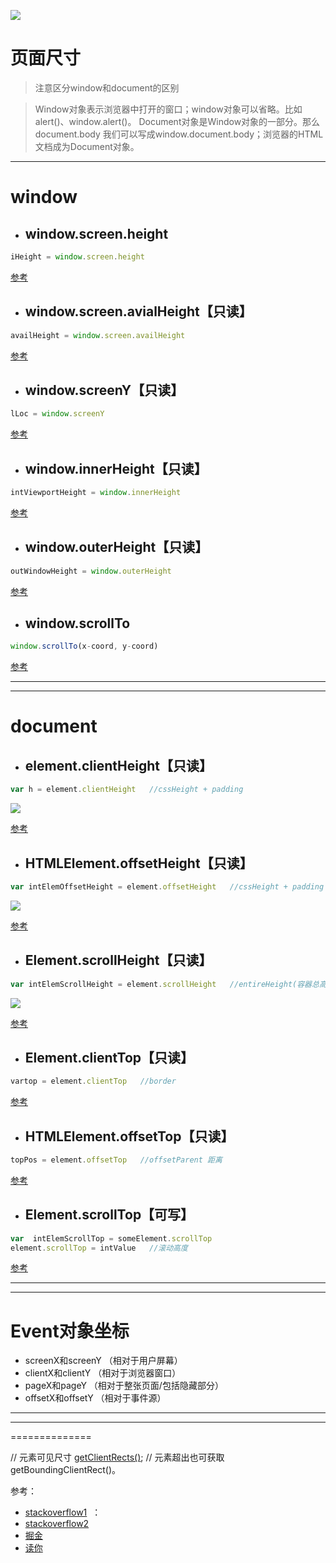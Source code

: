 [ ![](http://ojcebrwwp.bkt.clouddn.com/resume-logo3.png)](https://yongheng2016.github.io/myself-resume/)
# 页面尺寸
> 注意区分window和document的区别  

> Window对象表示浏览器中打开的窗口；window对象可以省略。比如alert()、window.alert()。
> Document对象是Window对象的一部分。那么document.body 我们可以写成window.document.body；浏览器的HTML文档成为Document对象。

---

# window

+ ## window.screen.height
```javascript
iHeight = window.screen.height
```

[参考](https://developer.mozilla.org/zh-CN/docs/Web/API/Screen/height)   


+ ## window.screen.avialHeight【只读】
```javascript
availHeight = window.screen.availHeight
```

[参考](https://developer.mozilla.org/en-US/docs/Web/API/Screen/availHeight)


+ ## window.screenY【只读】
```javascript
lLoc = window.screenY 
```

[参考](https://developer.mozilla.org/en-US/docs/Web/API/Window/screenY)


+ ## window.innerHeight【只读】  
```javascript
intViewportHeight = window.innerHeight
```

[参考](https://developer.mozilla.org/en-US/docs/Web/API/Window/innerHeight)


+ ## window.outerHeight【只读】
```javascript
outWindowHeight = window.outerHeight
```

[参考](https://developer.mozilla.org/en-US/docs/Web/API/Window/outerHeight)


+ ## window.scrollTo
```javascript
window.scrollTo(x-coord, y-coord)
```

[参考](https://developer.mozilla.org/en-US/docs/Web/API/Window/scrollTo)


---
---

# document

+ ## element.clientHeight【只读】
```javascript
var h = element.clientHeight   //cssHeight + padding
```
![](https://developer.mozilla.org/@api/deki/files/185/=Dimensions-client.png)

[参考](https://developer.mozilla.org/en-US/docs/Web/API/Element/clientHeight)


+ ## HTMLElement.offsetHeight【只读】
```javascript
var intElemOffsetHeight = element.offsetHeight   //cssHeight + padding +border
```
![](https://developer.mozilla.org/@api/deki/files/186/=Dimensions-offset.png)

[参考](https://developer.mozilla.org/en-US/docs/Web/API/HTMLElement/offsetHeight)


+ ## Element.scrollHeight【只读】
```javascript
var intElemScrollHeight = element.scrollHeight   //entireHeight(容器总高度)
```
![](https://developer.mozilla.org/@api/deki/files/840/=ScrollHeight.png)

[参考](https://developer.mozilla.org/en-US/docs/Web/API/Element/scrollHeight)


+ ## Element.clientTop【只读】
```javascript
vartop = element.clientTop   //border
```

[参考](https://developer.mozilla.org/zh-CN/docs/Web/API/Element/clientTop)


+ ## HTMLElement.offsetTop【只读】
```javascript
topPos = element.offsetTop   //offsetParent 距离
```

[参考](https://developer.mozilla.org/en-US/docs/Web/API/HTMLElement/offsetTop)


+ ## Element.scrollTop【可写】
```javascript
var  intElemScrollTop = someElement.scrollTop
element.scrollTop = intValue   //滚动高度
```

[参考](https://developer.mozilla.org/en-US/docs/Web/API/Element/scrollTop)

---
---

# Event对象坐标

+ screenX和screenY （相对于用户屏幕）
+ clientX和clientY （相对于浏览器窗口）
+ pageX和pageY （相对于整张页面/包括隐藏部分）
+ offsetX和offsetY （相对于事件源）

---
---

==============

// 元素可见尺寸
[getClientRects()](https://developer.mozilla.org/zh-CN/docs/Web/API/Element/getClientRects);
// 元素超出也可获取
getBoundingClientRect()。


参考：
+ [stackoverflow1](https://stackoverflow.com/questions/22675126/what-is-offsetheight-clientheight-scrollheight)  ：
+ [stackoverflow2](https://stackoverflow.com/questions/21064101/understanding-offsetwidth-clientwidth-scrollwidth-and-height-respectively) 
+ [掘金](https://juejin.im/entry/59772e9ef265da6c322e24f9)   
+ [读你](http://duni.sinaapp.com/?p=750)   

